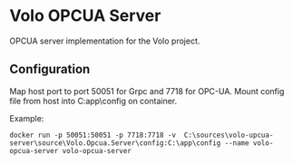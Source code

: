 # Volo OPCUA Server
OPCUA server implementation for the Volo project.

## Configuration
Map host port to port 50051 for Grpc and 7718 for OPC-UA. Mount config file from host into C:app\config on container. 

Example:

```
docker run -p 50051:50051 -p 7718:7718 -v  C:\sources\volo-upcua-server\source\Volo.Opcua.Server\config:C:\app\config --name volo-opcua-server volo-opcua-server
```